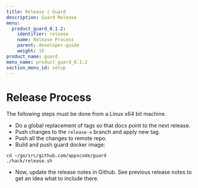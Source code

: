 ```yaml
---
title: Release | Guard
description: Guard Release
menu:
  product_guard_0.1.2:
    identifier: release
    name: Release Process
    parent: developer-guide
    weight: 15
product_name: guard
menu_name: product_guard_0.1.2
section_menu_id: setup
---
```


# Release Process

The following steps must be done from a Linux x64 bit machine.

- Do a global replacement of tags so that docs point to the next release.
- Push changes to the `release-x` branch and apply new tag.
- Push all the changes to remote repo.
- Build and push guard docker image:

```console
cd ~/go/src/github.com/appscode/guard
./hack/release.sh
```

- Now, update the release notes in Github. See previous release notes to get an idea what to include there.

